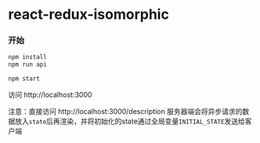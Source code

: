 # react-redux-isomorphic

### 开始

```sh
npm install
npm run api
```
```sh
npm start
```

访问 http://localhost:3000

注意：直接访问 http://localhost:3000/description 服务器端会将异步请求的数据放入`state`后再渲染，并将初始化的state通过全局变量`INITIAL_STATE`发送给客户端
